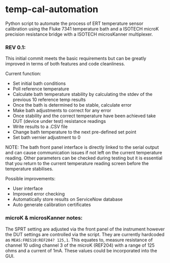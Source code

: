 # temp-cal-automation
Python script to automate the process of ERT temperature sensor calibration using the Fluke 7341 temperature bath and a ISOTECH microK precision resistance bridge with a ISOTECH microsKanner multiplexer.


### REV 0.1: 
This initial commit meets the basic requirements but can be greatly improved in terms of both features and code cleanliness. 

Current function:
- Set initial bath conditions 
- Poll reference temperature 
- Calculate bath temperature stability by calculating the stdev of the previous 10 reference temp results
- Once the bath is determined to be stable, calculate error
- Make bath adjustments to correct for any error
- Once stability and the correct temperature have been achieved take DUT (device under test) resistance readings
- Write results to a .CSV file 
- Change bath temperature to the next pre-defined set point
- Set bath vernier adjustment to 0 


NOTE: The bath front panel interface is directly linked to the serial output and can cause communication issues if not left on the current temperature reading. Other parameters can be checked during testing but it is essential that you return to the current temperature reading screen before the temperature stabilises. 

Possible improvements: 
- User interface
- Improved error checking
- Automatically store results on ServiceNow database 
- Auto generate calibration certificates 


### microK & microsKanner notes:

The SPRT setting are adjusted via the front panel of the instrument however the DUT settings are controlled via the script. They are currently hardcoded as ``` MEAS:FRES10:REF204? 125,1 ```. This equates to, measure resistance of channel 10 uding channel 3 of the microK (REF204) with a range of 125 ohms and a current of 1mA. These values could be incorporated into the GUI. 
